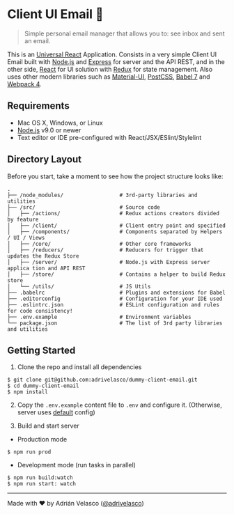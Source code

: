 # Client UI Email :email:
> Simple personal email manager that allows you to: see inbox and sent an email. 

This is an [Universal React](https://medium.com/@muthuks/universal-rendering-with-react-60a7ca86820) Application. Consists in a very simple Client UI Email built with [Node.js](https://nodejs.org/) and [Express](https://github.com/expressjs/express) for server and the API REST, and in the other side, [React](https://github.com/facebook/react) for UI solution with [Redux](https://github.com/reduxjs/redux) for state management. Also uses other modern libraries such as [Material-UI](https://material-ui-next.com/), [PostCSS](https://github.com/postcss/postcss), [Babel 7](https://github.com/babel/babel) and [Webpack 4](https://webpack.github.io/).

## Requirements

  * Mac OS X, Windows, or Linux
  * [Node.js](https://nodejs.org/) v9.0 or newer
  * Text editor or IDE pre-configured with React/JSX/ESlint/Stylelint

## Directory Layout

Before you start, take a moment to see how the project structure looks like:

```
.
├── /node_modules/                  # 3rd-party libraries and utilities
├── /src/                           # Source code
│   ├── /actions/                   # Redux actions creators divided by feature
│   ├── /client/                    # Client entry point and specified 
│   ├── /components/                # Components separated by Helpers / UI / Views
│   ├── /core/                      # Other core frameworks
│   ├── /reducers/                  # Reducers for trigger that updates the Redux Store
│   ├── /server/                    # Node.js with Express server applica tion and API REST
│   ├── /store/                     # Contains a helper to build Redux store
│   └── /utils/                     # JS Utils
├── .babelrc                        # Plugins and extensions for Babel
├── .editorconfig                   # Configuration for your IDE used
├── .eslintrc.json                  # ESLint configuration and rules for code consistency!
├── .env.example                    # Environment variables
└── package.json                    # The list of 3rd party libraries and utilities
```

## Getting Started

1. Clone the repo and install all dependencies

```
$ git clone git@github.com:adrivelasco/dummy-client-email.git
$ cd dummy-client-email
$ npm install
```

2. Copy the `.env.example` content file to `.env` and configure it. (Otherwise, server uses [default](https://github.com/adrivelasco/dummy-client-email/blob/master/src/server/config.js) config)

3. Build and start server

  * Production mode
  ```
  $ npm run prod
  ```

  * Development mode (run tasks in parallel)
  ```
  $ npm run build:watch
  $ npm run start: watch
  ```

---
Made with ♥ by Adrián Velasco ([@adrivelasco](https://github.com/adrivelasco))